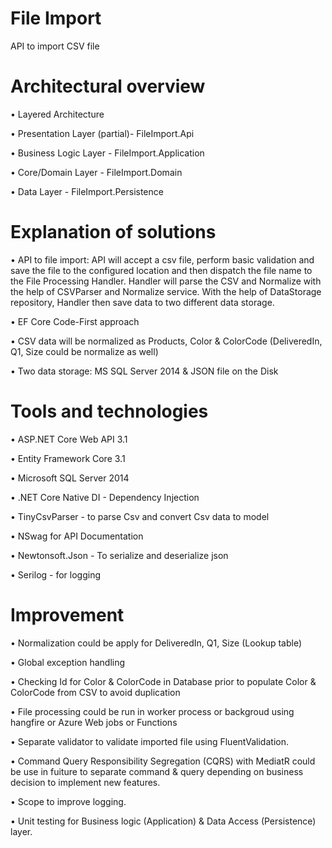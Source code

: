 # File Import
API to import CSV file

# Architectural overview
•	Layered Architecture
 
•	Presentation Layer (partial)- FileImport.Api

•	Business Logic Layer - FileImport.Application

•	Core/Domain Layer - FileImport.Domain

•	Data Layer - FileImport.Persistence


# Explanation of solutions
•	API to file import: API will accept a csv file, perform basic validation and save the file to the configured location and then dispatch the file name to the File Processing Handler. Handler will parse the CSV and Normalize with the help of CSVParser and Normalize service. With the help of DataStorage repository, Handler then save data to two different data storage.

•	EF Core Code-First approach

•	CSV data will be normalized as Products, Color & ColorCode (DeliveredIn, Q1, Size could be normalize as well)

•	Two data storage: MS SQL Server 2014 & JSON file on the Disk


# Tools and technologies
•	ASP.NET Core Web API 3.1

•	Entity Framework Core 3.1

•	Microsoft SQL Server 2014

•	.NET Core Native DI - Dependency Injection

•	TinyCsvParser -  to parse Csv and convert Csv data to model

•	NSwag for API Documentation

•	Newtonsoft.Json - To serialize and deserialize json

•	Serilog - for logging


# Improvement
•	Normalization could be apply for DeliveredIn, Q1, Size (Lookup table)

•	Global exception handling

•	Checking Id for Color & ColorCode in Database prior to populate Color & ColorCode from CSV to avoid duplication  

•	File processing could be run in worker process or backgroud using hangfire or Azure Web jobs or Functions

•	Separate validator to validate imported file using FluentValidation.

•	Command Query Responsibility Segregation (CQRS) with MediatR could be use in fuiture to separate command & query depending on business decision to implement new features. 

•	Scope to improve logging. 

•	Unit testing for Business logic (Application) & Data Access (Persistence) layer. 


